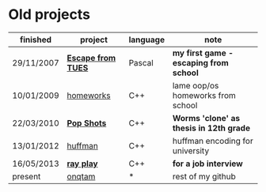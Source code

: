 Old projects
=======

|finished  |project                                 |language|note                                     |
|----------|----------------------------------------|--------|-----------------------------------------|
|29/11/2007|[**Escape from TUES**](escape_from_tues)|Pascal  |**my first game - escaping from school** |
|10/01/2009|[homeworks](homeworks)                  |C++     |lame oop/os homeworks from school        |
|22/03/2010|[**Pop Shots**](pop_shots)              |C++     |**Worms 'clone' as thesis in 12th grade**|
|13/01/2012|[huffman](huffman)                      |C++     |huffman encoding for university          |
|16/05/2013|[**ray play**](ray_play)                |C++     |**for a job interview**                  |
|present   |[onqtam](https://github.com/onqtam)     |*       |rest of my github                        |
